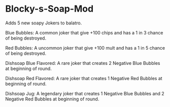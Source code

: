 # Blocky-s-Soap-Mod
Adds 5 new soapy Jokers to balatro.

Blue Bubbles: 
A common joker that give +100 chips and has a 1 in 3 chance of being destroyed. 

Red Bubbles: 
A uncommon joker that give +100 mult and has a 1 in 5 chance of being destroyed.

Dishsoap Blue Flavored:
A rare joker that creates 2 Negative Blue Bubbles at beginning of round.

Dishsoap Red Flavored:
A rare joker that creates 1 Negative Red Bubbles at beginning of round.

Dishsoap Jug:
A legendary joker that creates 1 Negative Blue Bubbles and 2 Negative Red Bubbles at beginning of round.
